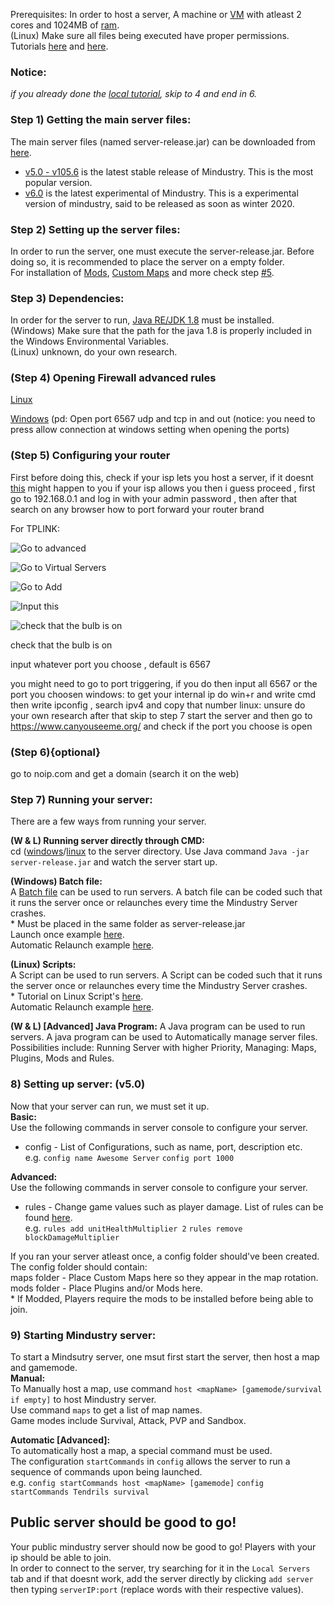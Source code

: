 Prerequisites:
In order to host a server, A machine or [VM](https://en.wikipedia.org/wiki/Virtual_machine) with atleast 2 cores and 1024MB of [ram](https://en.wikipedia.org/wiki/Random-access_memory).  
(Linux) Make sure all files being executed have proper permissions. Tutorials [here](https://www.guru99.com/file-permissions.html) and [here](https://www.tutorialspoint.com/unix/unix-file-permission.htm).

### Notice: 
*if you already done the [local tutorial](https://github.com/L0615T1C5-216AC-9437/ChaoticNeutral/blob/master/wiki/tutorials/%5BTutorial%5D%20Hosting%20a%20Mindustry%20Server%20(local)/%5BTutorial%5D%20Hosting%20a%20Mindustry%20Server%20(local).md), skip to 4 and end in 6.*

### Step 1) Getting the main server files:  
The main server files (named server-release.jar) can be downloaded from [here](https://github.com/Anuken/Mindustry/releases).  
* [v5.0 - v105.6](https://github.com/Anuken/Mindustry/releases/tag/v104.6) is the latest stable release of Mindustry. This is the most popular version.  
* [v6.0](https://github.com/Anuken/Mindustry/releases/) is the latest experimental of Mindustry. This is a experimental version of mindustry, said to be released as soon as winter 2020.

### Step 2) Setting up the server files:  
In order to run the server, one must execute the server-release.jar. Before doing so, it is recommended to place the server on a empty folder.  
For installation of [Mods](https://github.com/topics/mindustry-mod), [Custom Maps](https://steamcommunity.com/workshop/browse/?appid=1127400&requiredtags[]=map) and more check step [#5](#5-setting-up-server-v50).

### Step 3) Dependencies:
In order for the server to run, [Java RE/JDK 1.8](https://www.oracle.com/java/technologies/javase-jre8-downloads.html) must be installed.  
(Windows) Make sure that the path for the java 1.8 is properly included in the Windows Environmental Variables.  
(Linux) unknown, do your own research. 

### (Step 4) Opening Firewall advanced rules
[Linux](https://www.journaldev.com/34113/opening-a-port-on-linux)

[Windows](https://www.tomshardware.com/news/how-to-open-firewall-ports-in-windows-10,36451.html) (pd:
Open port 6567 udp and tcp in and out (notice: you need to press allow connection at windows setting when opening the ports)

### (Step 5) Configuring your router
First before doing this, check if your isp lets you host a server, if it doesnt [this](https://cdn.discordapp.com/attachments/661637296314908717/785583384465244200/unknown.png) might happen to you
if your isp allows you then i guess proceed , first go to 192.168.0.1 and log in with your admin password , then after that search on any browser how to port forward your router brand

For TPLINK:

![Go to advanced](https://cdn.discordapp.com/attachments/712800219598684192/785584843362271242/unknown.png)

![Go to Virtual Servers](https://cdn.discordapp.com/attachments/712800219598684192/785584939428085775/unknown.png)

![Go to Add](https://cdn.discordapp.com/attachments/712800219598684192/785585181805117550/unknown.png)

![Input this](https://cdn.discordapp.com/attachments/712800219598684192/785585148719792138/unknown.png)

![check that the bulb is on](https://cdn.discordapp.com/attachments/712800219598684192/785594115546415144/unknown.png)

check that the bulb is on

input whatever port you choose , default is 6567

you might need to go to port triggering, if you do then input all 6567 or the port you choosen
windows: to get your internal ip do win+r and write cmd then write ipconfig , search ipv4 and copy that number
linux: unsure do your own research
after that skip to step 7 start the server and then go to https://www.canyouseeme.org/ and check if the port you choose is open

### (Step 6){optional}
go to noip.com and get a domain (search it on the web)

### Step 7) Running your server:
There are a few ways from running your server.  
  
**(W & L) Running server directly through CMD:**  
cd ([windows](https://docs.microsoft.com/en-us/windows-server/administration/windows-commands/cd)/[linux](https://linuxize.com/post/linux-cd-command/) to the server directory. Use Java command `Java -jar server-release.jar` and watch the server start up. 
 
**(Windows) Batch file:**  
A [Batch file](https://www.windowscentral.com/how-create-and-run-batch-file-windows-10) can be used to run servers. A batch file can be coded such that it runs the server once or relaunches every time the Mindustry Server crashes.  
\* Must be placed in the same folder as server-release.jar  
Launch once example [here](https://github.com/L0615T1C5-216AC-9437/ChaoticNeutral/blob/master/wiki/tutorials/%5BTutorial%5D%20Hosting%20a%20Mindustry%20Server%20(local)/server.bat).  
Automatic Relaunch example [here](https://github.com/L0615T1C5-216AC-9437/ChaoticNeutral/blob/master/wiki/tutorials/%5BTutorial%5D%20Hosting%20a%20Mindustry%20Server%20(local)/server%20auto.bat).

**(Linux) Scripts:**  
A Script can be used to run servers. A Script can be coded such that it runs the server once or relaunches every time the Mindustry Server crashes.  
\* Tutorial on Linux Script's [here](https://www.cyberciti.biz/faq/howto-run-a-script-in-linux/).  
Automatic Relaunch example [here](https://github.com/Anuken/Mindustry/blob/master/server/run-jar).  

**(W & L) [Advanced] Java Program:**
A Java program can be used to run servers. A java program can be used to Automatically manage server files.  
Possibilities include: Running Server with higher Priority, Managing: Maps, Plugins, Mods and Rules.  

### 8) Setting up server: (v5.0)
Now that your server can run, we must set it up.  
**Basic:**  
Use the following commands in server console to configure your server.  
* config - List of Configurations, such as name, port, description etc.  
e.g. `config name Awesome Server` `config port 1000`

**Advanced:**  
Use the following commands in server console to configure your server.  
* rules - Change game values such as player damage. List of rules can be found [here](https://github.com/Anuken/Mindustry/blob/master/core/src/mindustry/game/Rules.java).  
e.g. `rules add unitHealthMultiplier 2` `rules remove blockDamageMultiplier`

If you ran your server atleast once, a config folder should've been created.  
The config folder should contain:  
maps folder - Place Custom Maps here so they appear in the map rotation.  
mods folder - Place Plugins and/or Mods here.  
\* If Modded, Players require the mods to be installed before being able to join.

### 9) Starting Mindustry server:
To start a Mindsutry server, one msut first start the server, then host a map and gamemode.  
**Manual:**  
To Manually host a map, use command `host <mapName> [gamemode/survival if empty]` to host Mindustry server.  
Use command `maps` to get a list of map names.  
Game modes include Survival, Attack, PVP and Sandbox.  

**Automatic [Advanced]:**  
To automatically host a map, a special command must be used.  
The configuration `startCommands` in `config` allows the server to run a sequence of commands upon being launched.  
e.g. `config startCommands host <mapName> [gamemode]` `config startCommands Tendrils survival`


## Public server should be good to go!
Your public mindustry server should now be good to go! Players with your ip should be able to join.  
In order to connect to the server, try searching for it in the `Local Servers` tab and if that doesnt work, add the server directly by clicking `add server` then typing `serverIP:port` (replace words with their respective values).
